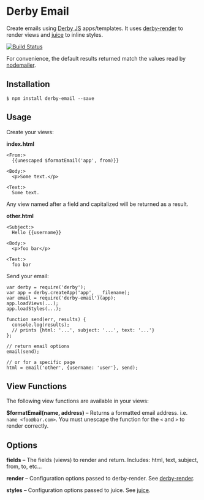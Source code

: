 Derby Email
===========

Create emails using [Derby JS](http://derbyjs.com) apps/templates.
It uses [derby-render](https://github.com/psirenny/derby-render) to render views and [juice](https://github.com/Automattic/juice) to inline styles.  

[![Build Status](https://travis-ci.org/psirenny/derby-email.png?branch=master)](https://travis-ci.org/psirenny/derby-email)

For convenience, the default results returned match the values read by [nodemailer](https://github.com/andris9/Nodemailer).

Installation
------------

    $ npm install derby-email --save

Usage
-----

Create your views:

**index.html**

    <From:>
      {{unescaped $formatEmail('app', from)}}

    <Body:>
      <p>Some text.</p>

    <Text:>
      Some text.

Any view named after a field and capitalized will be returned as a result.

**other.html**

    <Subject:>
      Hello {{username}}

    <Body:>
      <p>foo bar</p>

    <Text:>
      foo bar

Send your email:

    var derby = require('derby');
    var app = derby.createApp('app', __filename);
    var email = require('derby-email')(app);
    app.loadViews(...);
    app.loadStyles(...);

    function send(err, results) {
      console.log(results);
      // prints {html: '...', subject: '...', text: '...'}
    };

    // return email options
    email(send);

    // or for a specific page
    html = email('other', {username: 'user'}, send);

View Functions
--------------

The following view functions are available in your views:

**$formatEmail(name, address)** – Returns a formatted email address. i.e. `name <foo@bar.com>`. You must unescape the function for the `<` and `>` to render correctly.

Options
-------

**fields** – The fields (views) to render and return. Includes: html, text, subject, from, to, etc...

**render** – Configuration options passed to derby-render. See [derby-render](https://github.com/psirenny/derby-render).

**styles** – Configuration options passed to juice. See [juice](https://github.com/Automattic/juice).
